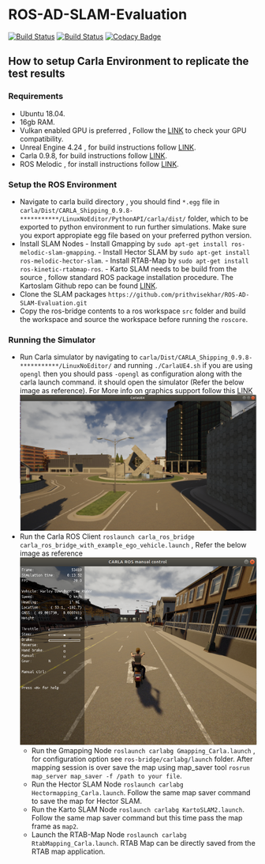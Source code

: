 # ROS-AD-SLAM-Evaluation

[![Build Status](https://travis-ci.org/prithvisekhar/ROS-AD-SLAM-Evaluation.svg?branch=master)](https://travis-ci.org/prithvisekhar/ROS-AD-SLAM-Evaluation)
[![Build Status](https://travis-ci.org/prithvisekhar/ROS-AD-SLAM-Evaluation.svg?branch=master)](https://travis-ci.org/prithvisekhar/ROS-AD-SLAM-Evaluation)
[![Codacy Badge](https://app.codacy.com/project/badge/Grade/fc09abb6922742cd87466edc36580fba)](https://www.codacy.com/manual/prithvisekhar/ROS-AD-SLAM-Evaluation?utm_source=github.com&amp;utm_medium=referral&amp;utm_content=prithvisekhar/ROS-AD-SLAM-Evaluation&amp;utm_campaign=Badge_Grade)

## How to setup Carla Environment to replicate the test results

### Requirements

  - Ubuntu 18.04.
  - 16gb RAM.
  - Vulkan enabled GPU is preferred , Follow the [LINK](https://vulkan.gpuinfo.org/) to check your GPU compatibility.
  - Unreal Engine 4.24 , for build instructions follow [LINK](https://carla.readthedocs.io/en/stable/how_to_build_on_linux/#build-unreal-engine).
  - Carla 0.9.8, for build instructions follow [LINK](https://carla.readthedocs.io/en/stable/how_to_build_on_linux/#How%20to%20build%20CARLA%20on%20Linux).
  - ROS Melodic , for install instructions follow [LINK](http://wiki.ros.org/melodic/Installation/Ubuntu).

### Setup the ROS Environment

  - Navigate to carla build directory , you should find `*.egg` file in `carla/Dist/CARLA_Shipping_0.9.8-***********/LinuxNoEditor/PythonAPI/carla/dist/` folder, which to be exported to python environment to run further simulations. Make sure you export appropiate egg file based on your preferred python version.
  - Install SLAM Nodes
        - Install Gmapping by `sudo apt-get install ros-melodic-slam-gmapping`.
        - Install Hector SLAM by `sudo apt-get install ros-melodic-hector-slam`.
        - Install RTAB-Map by `sudo apt-get install ros-kinetic-rtabmap-ros`.
        - Karto SLAM needs to be build from the source , follow standard ROS package installation procedure. The Kartoslam Github repo can be found [LINK](https://github.com/ros-perception/slam_karto).
  - Clone the SLAM packages `https://github.com/prithvisekhar/ROS-AD-SLAM-Evaluation.git`
  - Copy the ros-bridge contents to a ros workspace `src` folder and build the workspace and source the workspace before running the `roscore`.

### Running the Simulator

  - Run Carla simulator by navigating to `carla/Dist/CARLA_Shipping_0.9.8-***********/LinuxNoEditor/` and running `./CarlaUE4.sh` if you are using `opengl` then you should pass `-opengl` as configuration along with the carla launch command.
it should open the simulator (Refer the below image as reference). For More info on graphics support follow this [LINK](https://carla.readthedocs.io/en/latest/adv_rendering_options/)
![Carla Window](Documentation/CarlaSimulator.png)
- Run the Carla ROS Client `roslaunch carla_ros_bridge carla_ros_bridge_with_example_ego_vehicle.launch` , Refer the below image as reference
![Carla Window](Documentation/CarlaROSClient.png)
  - Run the Gmapping Node `roslaunch carlabg Gmapping_Carla.launch` , for configuration option see `ros-bridge/carlabg/launch` folder. After mapping session is over save the map using map_saver tool `rosrun map_server map_saver -f /path to your file`.
  - Run the Hector SLAM Node `roslaunch carlabg Hectormapping_Carla.launch`. Follow the same map saver command to save the map for Hector SLAM.
  - Run the Karto SLAM Node `roslaunch carlabg KartoSLAM2.launch`. Follow the same map saver command but this time pass the map frame as `map2`.
  - Launch the RTAB-Map Node `roslaunch carlabg RtabMapping_Carla.launch`. RTAB Map can be directly saved from the RTAB map application.
